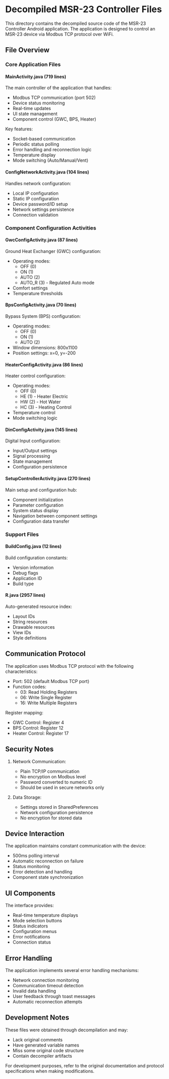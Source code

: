 # Decompiled MSR-23 Controller Files

This directory contains the decompiled source code of the MSR-23 Controller Android application. The application is designed to control an MSR-23 device via Modbus TCP protocol over WiFi.

## File Overview

### Core Application Files

#### MainActivity.java (719 lines)
The main controller of the application that handles:
- Modbus TCP communication (port 502)
- Device status monitoring
- Real-time updates
- UI state management
- Component control (GWC, BPS, Heater)

Key features:
- Socket-based communication
- Periodic status polling
- Error handling and reconnection logic
- Temperature display
- Mode switching (Auto/Manual/Vent)

#### ConfigNetworkActivity.java (104 lines)
Handles network configuration:
- Local IP configuration
- Static IP configuration
- Device password/ID setup
- Network settings persistence
- Connection validation

### Component Configuration Activities

#### GwcConfigActivity.java (87 lines)
Ground Heat Exchanger (GWC) configuration:
- Operating modes:
  - OFF (0)
  - ON (1)
  - AUTO (2)
  - AUTO_R (3) - Regulated Auto mode
- Comfort settings
- Temperature thresholds

#### BpsConfigActivity.java (70 lines)
Bypass System (BPS) configuration:
- Operating modes:
  - OFF (0)
  - ON (1)
  - AUTO (2)
- Window dimensions: 800x1100
- Position settings: x=0, y=-200

#### HeaterConfigActivity.java (86 lines)
Heater control configuration:
- Operating modes:
  - OFF (0)
  - HE (1) - Heater Electric
  - HW (2) - Hot Water
  - HC (3) - Heating Control
- Temperature control
- Mode switching logic

#### DinConfigActivity.java (145 lines)
Digital Input configuration:
- Input/Output settings
- Signal processing
- State management
- Configuration persistence

#### SetupControllerActivity.java (270 lines)
Main setup and configuration hub:
- Component initialization
- Parameter configuration
- System status display
- Navigation between component settings
- Configuration data transfer

### Support Files

#### BuildConfig.java (12 lines)
Build configuration constants:
- Version information
- Debug flags
- Application ID
- Build type

#### R.java (2957 lines)
Auto-generated resource index:
- Layout IDs
- String resources
- Drawable resources
- View IDs
- Style definitions

## Communication Protocol

The application uses Modbus TCP protocol with the following characteristics:
- Port: 502 (default Modbus TCP port)
- Function codes:
  - 03: Read Holding Registers
  - 06: Write Single Register
  - 16: Write Multiple Registers

Register mapping:
- GWC Control: Register 4
- BPS Control: Register 12
- Heater Control: Register 17

## Security Notes

1. Network Communication:
   - Plain TCP/IP communication
   - No encryption on Modbus level
   - Password converted to numeric ID
   - Should be used in secure networks only

2. Data Storage:
   - Settings stored in SharedPreferences
   - Network configuration persistence
   - No encryption for stored data

## Device Interaction

The application maintains constant communication with the device:
- 500ms polling interval
- Automatic reconnection on failure
- Status monitoring
- Error detection and handling
- Component state synchronization

## UI Components

The interface provides:
- Real-time temperature displays
- Mode selection buttons
- Status indicators
- Configuration menus
- Error notifications
- Connection status

## Error Handling

The application implements several error handling mechanisms:
- Network connection monitoring
- Communication timeout detection
- Invalid data handling
- User feedback through toast messages
- Automatic reconnection attempts

## Development Notes

These files were obtained through decompilation and may:
- Lack original comments
- Have generated variable names
- Miss some original code structure
- Contain decompiler artifacts

For development purposes, refer to the original documentation and protocol specifications when making modifications. 